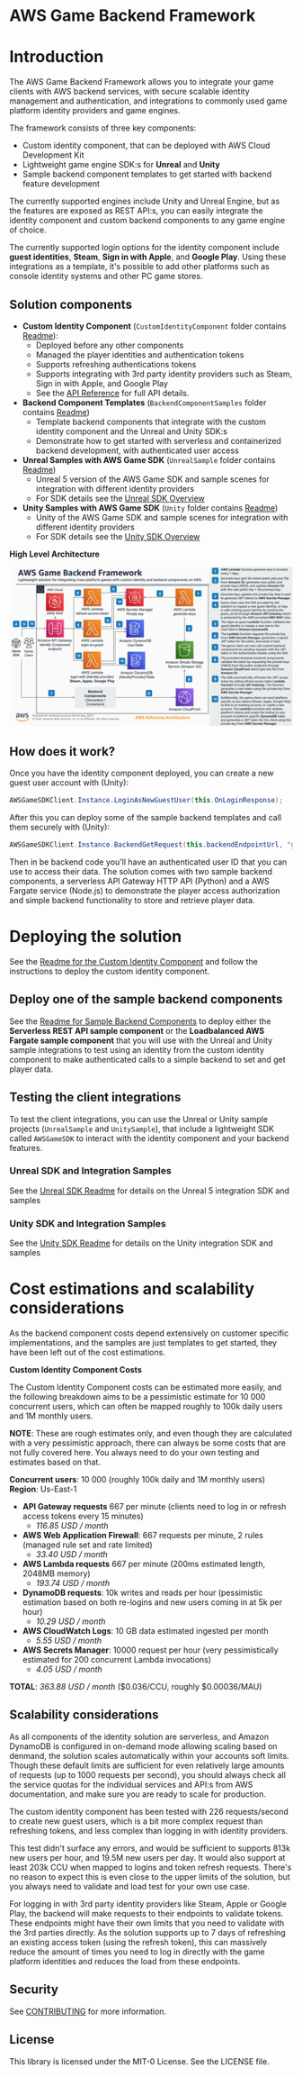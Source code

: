 # AWS Game Backend Framework

# Introduction

The AWS Game Backend Framework allows you to integrate your game clients with AWS backend services, with secure scalable identity management and authentication, and integrations to commonly used game platform identity providers and game engines.

The framework consists of three key components:
* Custom identity component, that can be deployed with AWS Cloud Development Kit
* Lightweight game engine SDK:s for __Unreal__ and __Unity__
* Sample backend component templates to get started with backend feature development

The currently supported engines include Unity and Unreal Engine, but as the features are exposed as REST API:s, you can easily integrate the identity component and custom backend components to any game engine of choice.

The currently supported login options for the identity component include __guest identities__, __Steam__, __Sign in with Apple__, and __Google Play__. Using these integrations as a template, it's possible to add other platforms such as console identity systems and other PC game stores.

## Solution components

* **Custom Identity Component** (`CustomIdentityComponent` folder contains [Readme](CustomIdentityComponent/README.md)):
  * Deployed before any other components
  * Managed the player identities and authentication tokens
  * Supports refreshing authentications tokens
  * Supports integrating with 3rd party identity providers such as Steam, Sign in with Apple, and Google Play
  * See the [API Reference](CustomIdentityComponent/README.md#api-reference) for full API details.
* **Backend Component Templates** (`BackendComponentSamples` folder contains [Readme](BackendComponentSamples/README.md))
  * Template backend components that integrate with the custom identity component and the Unreal and Unity SDK:s
  * Demonstrate how to get started with serverless and containerized backend development, with authenticated user access
* **Unreal Samples with AWS Game SDK** (`UnrealSample` folder contains [Readme](UnrealSample/README.md))
  * Unreal 5 version of the AWS Game SDK and sample scenes for integration with different identity providers
  * For SDK details see the [Unreal SDK Overview](UnrealSample/README.md#sdk-overview)
* **Unity Samples with AWS Game SDK** (`Unity` folder contains [Readme](UnitySample/README.md))
  * Unity of the AWS Game SDK and sample scenes for integration with different identity providers
  * For SDK details see the [Unity SDK Overview](UnitySample/README.md#sdk-overview)

**High Level Architecture**

![High Level Reference Architecture](highlevelarchitecture.png)

## How does it work?

Once you have the identity component deployed, you can create a new guest user account with (Unity):

```csharp
AWSGameSDKClient.Instance.LoginAsNewGuestUser(this.OnLoginResponse);
```

After this you can deploy some of the sample backend templates and call them securely with (Unity):

```csharp
AWSGameSDKClient.Instance.BackendGetRequest(this.backendEndpointUrl, "get-player-data", this.OnGetPlayerDataResponse);
```

Then in be backend code you'll have an authenticated user ID that you can use to access their data. The solution comes with two sample backend components, a serverless API Gateway HTTP API (Python) and a AWS Fargate service (Node.js) to demonstrate the player access authorization and simple backend functionality to store and retrieve player data.

# Deploying the solution

See the [Readme for the Custom Identity Component](CustomIdentityComponent/README.md#deploy-the-custom-identity-component) and follow the instructions to deploy the custom identity component.

## Deploy one of the sample backend components

See the [Readme for Sample Backend Components](BackendComponentSamples/README.md#serverless-rest-api-sample-component-template) to deploy either the **Serverless REST API sample component** or the **Loadbalanced AWS Fargate sample component** that you will use with the Unreal and Unity sample integrations to test using an identity from the custom identity component to make authenticated calls to a simple backend to set and get player data.

## Testing the client integrations

To test the client integrations, you can use the Unreal or Unity sample projects (`UnrealSample` and `UnitySample`), that include a lightweight SDK called `AWSGameSDK` to interact with the identity component and your backend features.

### Unreal SDK and Integration Samples

See the [Unreal SDK Readme](UnrealSample/README.md#unreal-integration-samples) for details on the Unreal 5 integration SDK and samples

### Unity SDK and Integration Samples

See the [Unity SDK Readme](UnitySample/README.md#unity-integration-samples) for details on the Unity integration SDK and samples

# Cost estimations and scalability considerations

As the backend component costs depend extensively on customer specific implementations, and the samples are just templates to get started, they have been left out of the cost estimations.

**Custom Identity Component Costs**

The Custom Identity Component costs can be estimated more easily, and the following breakdown aims to be a pessimistic estimate for 10 000 concurrent users, which can often be mapped roughly to 100k daily users and 1M monthly users.

**NOTE**: These are rough estimates only, and even though they are calculated with a very pessimistic approach, there can always be some costs that are not fully covered here. You always need to do your own testing and estimates based on that.

**Concurrent users**: 10 000 (roughly 100k daily and 1M monthly users)
**Region**: Us-East-1
 
* **API Gateway requests** 667 per minute (clients need to log in or refresh access tokens every 15 minutes)
  * *116.85 USD / month*
* **AWS Web Application Firewall**: 667 requests per minute, 2 rules (managed rule set and rate limited)
  * *33.40 USD / month*
* **AWS Lambda requests** 667 per minute (200ms estimated length, 2048MB memory)
  * *193.74 USD / month*
* **DynamoDB requests**: 10k writes and reads per hour (pessimistic estimation based on both re-logins and new users coming in at 5k per hour)
  * *10.29 USD / month*
* **AWS CloudWatch Logs**: 10 GB data estimated ingested per month
  * *5.55 USD / month*
* **AWS Secrets Manager**: 10000 request per hour (very pessimistically estimated for 200 concurrent Lambda invocations)
  * *4.05 USD / month*

**TOTAL**: *363.88 USD / month* ($0.036/CCU, roughly $0.00036/MAU)

## Scalability considerations

As all components of the identity solution are serverless, and Amazon DynamoDB is configured in on-demand mode allowing scaling based on denmand, the solution scales automatically within your accounts soft limits. Though these default limits are sufficient for even relatively large amounts of requests (up to 1000 requests per second), you should always check all the service quotas for the individual services and API:s from AWS documentation, and make sure you are ready to scale for production.

The custom identity component has been tested with 226 requests/second to create new guest users, which is a bit more complex request than refreshing tokens, and less complex than logging in with identity providers.

This test didn't surface any errors, and would be sufficient to supports 813k new users per hour, and 19.5M new users per day. It would also support at least 203k CCU when mapped to logins and token refresh requests. There's no reason to expect this is even close to the upper limits of the solution, but you always need to validate and load test for your own use case.

For logging in with 3rd party identity providers like Steam, Apple or Google Play, the backend will make requests to their endpoints to validate tokens. These endpoints might have their own limits that you need to validate with the 3rd parties directly. As the solution supports up to 7 days of refreshing an existing access token (using the refresh token), this can massively reduce the amount of times you need to log in directly with the game platform identities and reduces the load from these endpoints.

## Security

See [CONTRIBUTING](CONTRIBUTING.md#security-issue-notifications) for more information.

## License

This library is licensed under the MIT-0 License. See the LICENSE file.
